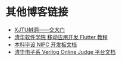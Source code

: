 # 其他博客链接

- [XJTU树洞——交大门](https://xjtu.men/)
- [清华软件学院 移动应用开发 Flutter 教程](https://thu-mobile-dev.github.io/book/)
- [本科毕设 NIPC 开发板文档](https://nipc-project.github.io/Book/)
- [清华电子系 Verilog Online Judge 平台文档](https://eevoj.github.io/book/)
